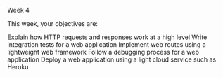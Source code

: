 Week 4

This week, your objectives are:

Explain how HTTP requests and responses work at a high level
Write integration tests for a web application
Implement web routes using a lightweight web framework
Follow a debugging process for a web application
Deploy a web application using a light cloud service such as Heroku
